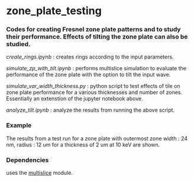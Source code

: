 # zone_plate_testing

### Codes for creating Fresnel zone plate patterns and to study their performance. Effects of tilting the zone plate can also be studied.

*create_rings.ipynb* : creates rings according to the input parameters. 

*simulate_zp_with_tilt.ipynb* : performs multislice simulation to evaluate the performance of the zone plate with the option to tilt the input wave. 

*simulate_var_width_thickness.py* : python script to test effects of tile on zone plate performance for a various thicknesses and number of zones. Essentially an extenstion of the jupyter notebook above. 

*analyze_tilt.ipynb*              : analyze the results from running the above script. 

### Example
The results from a test run for a zone plate with outermost zone width : 24 nm, radius : 12 um for a thickness of 2 um at 10 keV are shown.

### Dependencies 
uses the [multislice](https://github.com/sajid-ali-nu/multislice/) module.
